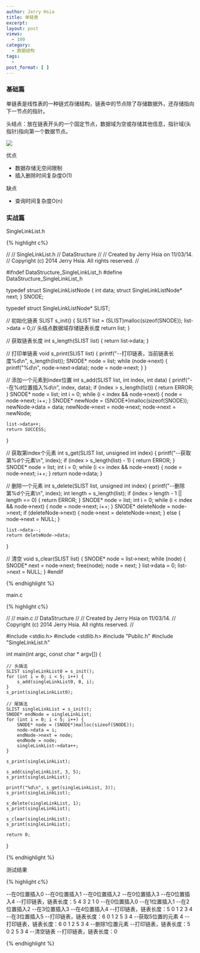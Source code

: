 ```yaml
---
author: Jerry Hsia
title: 单链表
excerpt:
layout: post
views:
  - 100
category:
  - 数据结构
tags:
  - 
post_format: [ ]
---
```


### 基础篇

单链表是线性表的一种链式存储结构，链表中的节点除了存储数据外，还存储指向下一节点的指针。

头结点：放在链表开头的一个固定节点，数据域为空或存储其他信息，指针域(头指针)指向第一个数据节点。

![]({{site.static.files}}/single-link-list.jpg)

优点

- 数据存储无空间限制
- 插入删除时间复杂度O(1)

缺点

- 查询时间复杂度O(n)

### 实战篇

SingleLinkList.h

{% highlight  c%}

//
//  SingleLinkList.h
//  DataStructure
//
//  Created by Jerry Hsia on 11/03/14.
//  Copyright (c) 2014 Jerry Hsia. All rights reserved.
//

#ifndef DataStructure_SingleLinkList_h
#define DataStructure_SingleLinkList_h

typedef struct SingleLinkListNode {
    int data;
    struct SingleLinkListNode* next;
} SNODE;

typedef struct SingleLinkListNode* SLIST;

// 初始化链表
SLIST s_init() {
    SLIST list = (SLIST)malloc(sizeof(SNODE));
    list->data = 0;// 头结点数据域存储链表长度
    return list;
}

// 获取链表长度
int s_length(SLIST list) {
    return list->data;
}

// 打印单链表
void s_print(SLIST list) {
    printf("--打印链表，当前链表长度%d\n", s_length(list));
    SNODE* node = list;
    while (node->next) {
        printf("%d\n", node->next->data);
        node = node->next;
    }
}

// 添加一个元素到index位置
int s_add(SLIST list, int index, int data) {
    printf("--在%d位置插入%d\n", index, data);
    if (index > s_length(list)) {
        return ERROR;
    }
    SNODE* node = list;
    int i = 0;
    while (i < index && node->next) {
        node = node->next;
        i++;
    }
    SNODE* newNode = (SNODE*)malloc(sizeof(SNODE));
    newNode->data = data;
    newNode->next = node->next;
    node->next = newNode;
    
    list->data++;
    return SUCCESS;
}

// 获取第index个元素
int s_get(SLIST list, unsigned int index) {
    printf("--获取第%d个元素\n", index);
    if (index > s_length(list) - 1) {
        return ERROR;
    }
    SNODE* node = list;
    int i = 0;
    while (i <= index && node->next) {
        node = node->next;
        i++;
    }
    return node->data;
}

// 删除一个元素
int s_delete(SLIST list, unsigned int index) {
    printf("--删除第%d个元素\n", index);
    int length = s_length(list);
    if (index > length - 1 || length == 0) {
        return ERROR;
    }
    SNODE* node = list;
    int i = 0;
    while (i < index && node->next) {
        node = node->next;
        i++;
    }
    SNODE* deleteNode = node->next;
    if (deleteNode->next) {
        node->next = deleteNode->next;
    } else {
        node->next = NULL;
    }
    
    list->data--;
    return deleteNode->data;
}

// 清空
void s_clear(SLIST list) {
    SNODE* node = list->next;
    while (node) {
        SNODE* next = node->next;
        free(node);
        node = next;
    }
    list->data = 0;
    list->next = NULL;
}
#endif

{% endhighlight %}

main.c

{% highlight  c%}

//
//  main.c
//  DataStructure
//
//  Created by Jerry Hsia on 11/03/14.
//  Copyright (c) 2014 Jerry Hsia. All rights reserved.
//

#include <stdio.h>
#include <stdlib.h>
#include "Public.h"
#include "SingleLinkList.h"

int main(int argc, const char * argv[]) {
    
    // 头插法
    SLIST singleLinkList0 = s_init();
    for (int i = 0; i < 5; i++) {
        s_add(singleLinkList0, 0, i);
    }
    s_print(singleLinkList0);
    
    // 尾插法
    SLIST singleLinkList = s_init();
    SNODE* endNode = singleLinkList;
    for (int i = 0; i < 5; i++) {
        SNODE* node = (SNODE*)malloc(sizeof(SNODE));
        node->data = i;
        endNode->next = node;
        endNode = node;
        singleLinkList->data++;
    }
    
    s_print(singleLinkList);
    
    s_add(singleLinkList, 3, 5);
    s_print(singleLinkList);
    
    printf("%d\n", s_get(singleLinkList, 3));
    s_print(singleLinkList);
    
    s_delete(singleLinkList, 1);
    s_print(singleLinkList);
    
    s_clear(singleLinkList);
    s_print(singleLinkList);
    
    return 0;
}

{% endhighlight %}

测试结果

{% highlight  c%}

--在0位置插入0
--在0位置插入1
--在0位置插入2
--在0位置插入3
--在0位置插入4
--打印链表，链表长度：5
4
3
2
1
0
--在0位置插入0
--在1位置插入1
--在2位置插入2
--在3位置插入3
--在4位置插入4
--打印链表，链表长度：5
0
1
2
3
4
--在3位置插入5
--打印链表，链表长度：6
0
1
2
5
3
4
--获取5位置的元素
4
--打印链表，链表长度：6
0
1
2
5
3
4
--删除1位置元素
--打印链表，链表长度：5
0
2
5
3
4
--清空链表
--打印链表，链表长度：0

{% endhighlight %}
